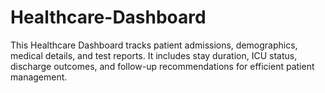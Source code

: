 # Healthcare-Dashboard
This Healthcare Dashboard tracks patient admissions, demographics, medical details, and test reports. It includes stay duration, ICU status, discharge outcomes, and follow-up recommendations for efficient patient management.
